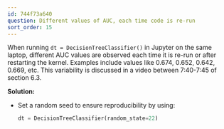 ```yaml
---
id: 744f73a640
question: Different values of AUC, each time code is re-run
sort_order: 15
---
```


When running `dt = DecisionTreeClassifier()` in Jupyter on the same laptop, different AUC values are observed each time it is re-run or after restarting the kernel. Examples include values like 0.674, 0.652, 0.642, 0.669, etc. This variability is discussed in a video between 7:40-7:45 of section 6.3.

**Solution:**

- Set a random seed to ensure reproducibility by using:

  ```python
  dt = DecisionTreeClassifier(random_state=22)
  ```